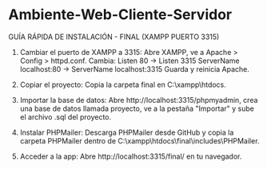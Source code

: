 # Ambiente-Web-Cliente-Servidor
GUÍA RÁPIDA DE INSTALACIÓN - FINAL (XAMPP PUERTO 3315)
1. Cambiar el puerto de XAMPP a 3315:
Abre XAMPP, ve a Apache > Config > httpd.conf. Cambia:
Listen 80 → Listen 3315
ServerName localhost:80 → ServerName localhost:3315
Guarda y reinicia Apache.

2. Copiar el proyecto:
Copia la carpeta final en C:\xampp\htdocs\.

3. Importar la base de datos:
Abre http://localhost:3315/phpmyadmin, crea una base de datos llamada proyecto, ve a la pestaña "Importar" y sube el archivo .sql del proyecto.

4. Instalar PHPMailer:
Descarga PHPMailer desde GitHub y copia la carpeta PHPMailer dentro de C:\xampp\htdocs\final\includes\PHPMailer.
5. Acceder a la app:
Abre http://localhost:3315/final/ en tu navegador.

